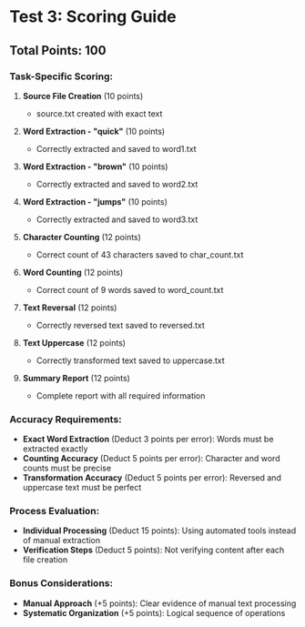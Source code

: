 # Test 3: Scoring Guide

## Total Points: 100

### Task-Specific Scoring:
1. **Source File Creation** (10 points)
   - source.txt created with exact text

2. **Word Extraction - "quick"** (10 points)
   - Correctly extracted and saved to word1.txt

3. **Word Extraction - "brown"** (10 points)
   - Correctly extracted and saved to word2.txt

4. **Word Extraction - "jumps"** (10 points)
   - Correctly extracted and saved to word3.txt

5. **Character Counting** (12 points)
   - Correct count of 43 characters saved to char_count.txt

6. **Word Counting** (12 points)
   - Correct count of 9 words saved to word_count.txt

7. **Text Reversal** (12 points)
   - Correctly reversed text saved to reversed.txt

8. **Text Uppercase** (12 points)
   - Correctly transformed text saved to uppercase.txt

9. **Summary Report** (12 points)
   - Complete report with all required information

### Accuracy Requirements:
- **Exact Word Extraction** (Deduct 3 points per error): Words must be extracted exactly
- **Counting Accuracy** (Deduct 5 points per error): Character and word counts must be precise
- **Transformation Accuracy** (Deduct 5 points per error): Reversed and uppercase text must be perfect

### Process Evaluation:
- **Individual Processing** (Deduct 15 points): Using automated tools instead of manual extraction
- **Verification Steps** (Deduct 5 points): Not verifying content after each file creation

### Bonus Considerations:
- **Manual Approach** (+5 points): Clear evidence of manual text processing
- **Systematic Organization** (+5 points): Logical sequence of operations